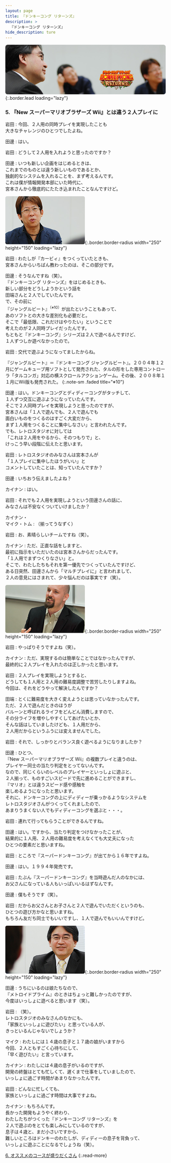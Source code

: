```yaml
---
layout: page
title: 『ドンキーコング リターンズ』
description: >
  『ドンキーコング リターンズ』
hide_description: ture
---
```


![](/interviews/jp/wii/sf8j/vol1/img/mainvisual5.jpg){:.border.lead loading="lazy"}

### 5. 『New スーパーマリオブラザーズ Wii』とは違う２人プレイに

岩田
: 今回、２人用の同時プレイを実現したことも<br>大きなチャレンジのひとつでしたよね。

田邊
: はい。

岩田
: どうして２人用を入れようと思ったのですか？

田邊
: いつも新しい企画をはじめるときは、<br>これまでのものとは違う新しいものであるとか、<br>独創的なシステムを入れることを、まず考えるんです。<br>これは僕が情報開発本部にいた時代に、<br>宮本さんから徹底的にたたき込まれたことなんですけど。

![](/interviews/jp/wii/sf8j/vol1/img/photo21.jpg){:.border.border-radius width="250" height="150" loading="lazy"}

岩田
: わたしが『カービィ』をつくっていたときも、<br>宮本さんからいちばん教わったのは、そこの部分です。

田邊
: そうなんですね（笑）。<br>『ドンキーコング リターンズ』をはじめるときも、<br>新しい部分をどうしようかという話を<br>田端さんと２人でしていたんです。<br>で、その前に<br>『ジャングルビート』<sup>（※10）</sup>が出たということもあって、<br>あのソフトとの大きな差別化も必要だと。<br>そこで「最低限、これだけはやりたい」ということで<br>考えたのが２人同時プレイだったんです。<br>もともと『ドンキーコング』シリーズは２人で遊べるんですけど、<br>１人ずつしか遊べなかったので。

岩田
: 交代で遊ぶようになってましたからね。

『ジャングルビート』＝『ドンキーコング ジャングルビート』。２００４年１２月にゲームキューブ用ソフトとして発売された、タルの形をした専用コントローラ「タルコンガ」対応の横スクロールアクションゲーム。その後、２００８年１１月にWii版も発売された。
{:.note-sm .faded title="※10"}

田邊
: はい。ドンキーコングとディディーコングがタッチして、<br>１人ずつ交互に遊ぶようになっていたんです。<br>そこで２人同時プレイを実現しようと思ったのですが、<br>宮本さんは「１人で遊んでも、２人で遊んでも<br>面白いものをつくるのはすごく大変だから、<br>まず１人用をつくることに集中しなさい」と言われたんです。<br>でも、レトロスタジオに対しては<br>「これは２人用をやるから、そのつもりで」と、<br>けっこう早い段階に伝えたと思います。

岩田
: レトロスタジオのみなさんは宮本さんが<br>「１人プレイに集中したほうがいい」と<br>コメントしていたことは、知っていたんですか？

田邊
: いちおう伝えましたよね？

カイナン
: はい。

岩田
: それでも２人用を実現しようという田邊さんの話に、<br>みなさんは不安なくついていけましたか？

カイナン・<br>マイク・トム
: （揃ってうなずく）

岩田
: お、素晴らしいチームですね（笑）。

カイナン
: ただ、正直な話をしますと、<br>最初に指示をいただいたのは宮本さんからだったんです。<br>「１人用でまずつくりなさい」と。<br>そこで、わたしたちもそれを第一優先でつくっていたんですけど、<br>ある日突然、田邊さんから「マルチプレイに」と言われまして、<br>２人の意見にはさまれて、少々悩んだのは事実です（笑）。

![](/interviews/jp/wii/sf8j/vol1/img/photo22.jpg){:.border.border-radius width="250" height="150" loading="lazy"}

岩田
: やっぱりそうですよね（笑）。

カイナン
: ただ、実現するのは簡単なことではなかったんですが、<br>最終的に２人プレイを入れたのは正しかったと思います。

岩田
: ２人プレイを実現しようとすると、<br>どうしても１人用と２人用の難易度調整で苦労したりしますよね。<br>今回は、それをどうやって解決したんですか？

田端
: とくに難易度を大きく変えようとは思っていなかったんです。<br>ただ、２人で遊んだときのほうが<br>バルーンと呼ばれるライフをどんどん消費しますので、<br>その分ライフを増やしやすくしてあげたいとか、<br>そんな話はしていましたけども、１人用だから、<br>２人用だからというふうには変えませんでした。

岩田
: それで、しっかりとバランス良く遊べるようになりましたか？

田邊
: ひとつ、<br>『New スーパーマリオブラザーズ Wii』の複数プレイと違うのは、<br>プレイヤー同士の当たり判定をとってないんです。<br>なので、同じくらいのレベルのプレイヤーといっしょに遊ぶと、<br>２人揃って、ものすごいスピードで先に進めることができますし、<br>『マリオ』とは違うスピード感や感触を<br>楽しめるようになったと思います。<br>それに、ドンキーコングの上にディディーが乗っかるようなシステムを<br>レトロスタジオさんがつくってくれましたので、<br>あまりうまくない人でもディディーコングを選ぶと・・・。

岩田
: 連れて行ってもらうことができるんですね。

田邊
: はい。ですから、当たり判定をつけなかったことが、<br>結果的に１人用、２人用の難易度を考えなくても大丈夫になった<br>ひとつの要素だと思いますね。

岩田
: ところで『スーパードンキーコング』が出てから１６年ですよね。

田邊
: はい。１９９４年発売です。

岩田
: たぶん『スーパードンキーコング』を当時遊んだ人のなかには、<br>お父さんになっている人もいっぱいいるはずなんです。

田邊
: 僕もそうです（笑）。

岩田
: だからお父さんとお子さんと２人で遊んでいただくというのも、<br>ひとつの遊び方かなと思いますね。<br>もちろん友だち同士でもいいですし、１人で遊んでもいいんですけど。

![](/interviews/jp/wii/sf8j/vol1/img/photo23.jpg){:.border.border-radius width="250" height="150" loading="lazy"}

田邊
: うちにいるのは娘たちなので、<br>『メトロイドプライム』のときはちょっと難しかったのですが、<br>今度はいっしょに遊べると思います（笑）。

岩田
: （笑）。<br>レトロスタジオのみなさんのなかにも、<br>「家族といっしょに遊びたい」と思っている人が、<br>きっといるんじゃないでしょうか？

マイク
: わたしには１４歳の息子と１７歳の娘がいますから<br>今回、２人ともすごく心待ちにして、<br>「早く遊びたい」と言っています。

カイナン
: わたしには４歳の息子がいるのですが、<br>開発の終盤はとても忙しくて、遅くまで仕事をしていましたので、<br>いっしょに過ごす時間があまりなかったんです。

岩田
: どんなに忙しくても、<br>家族といっしょに過ごす時間は大事ですよね。

カイナン
: もちろんです。<br>長かった開発もようやく終わり、<br>わたしたちがつくった『ドンキーコング リターンズ』を<br>２人で遊ぶのをとても楽しみにしているのですが、<br>息子は４歳と、まだ小さいですから、<br>難しいところはドンキーのわたしが、ディディーの息子を背負って、<br>いっしょに遊ぶことになるでしょうね（笑）。

[6. オススメのコースが盛りだくさん](6.md)
{:.read-more}

